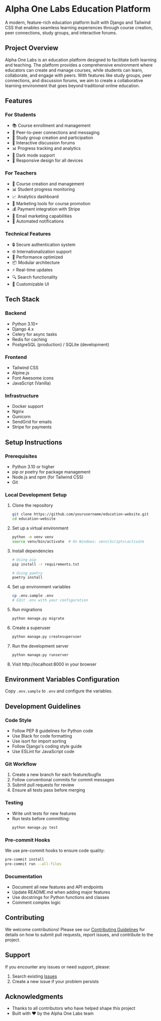 # Alpha One Labs Education Platform

A modern, feature-rich education platform built with Django and Tailwind CSS that enables seamless learning experiences through course creation, peer connections, study groups, and interactive forums.

## Project Overview

Alpha One Labs is an education platform designed to facilitate both learning and teaching. The platform provides a comprehensive environment where educators can create and manage courses, while students can learn, collaborate, and engage with peers. With features like study groups, peer connections, and discussion forums, we aim to create a collaborative learning environment that goes beyond traditional online education.

## Features

### For Students
- 📚 Course enrollment and management
- 👥 Peer-to-peer connections and messaging
- 📝 Study group creation and participation
- 💬 Interactive discussion forums
- 📊 Progress tracking and analytics
- 🌙 Dark mode support
- 📱 Responsive design for all devices

### For Teachers
- 📝 Course creation and management
- 📊 Student progress monitoring
- 📈 Analytics dashboard
- 📣 Marketing tools for course promotion
- 💰 Payment integration with Stripe
- 📧 Email marketing capabilities
- 🔔 Automated notifications

### Technical Features
- 🔒 Secure authentication system
- 🌐 Internationalization support
- 🚀 Performance optimized
- 📦 Modular architecture
- ⚡ Real-time updates
- 🔍 Search functionality
- 🎨 Customizable UI

## Tech Stack

### Backend
- Python 3.10+
- Django 4.x
- Celery for async tasks
- Redis for caching
- PostgreSQL (production) / SQLite (development)

### Frontend
- Tailwind CSS
- Alpine.js
- Font Awesome icons
- JavaScript (Vanilla)

### Infrastructure
- Docker support
- Nginx
- Gunicorn
- SendGrid for emails
- Stripe for payments

## Setup Instructions

### Prerequisites
- Python 3.10 or higher
- pip or poetry for package management
- Node.js and npm (for Tailwind CSS)
- Git

### Local Development Setup
1. Clone the repository
   ```bash
   git clone https://github.com/yourusername/education-website.git
   cd education-website
   ```

2. Set up a virtual environment
   ```bash
   python -m venv venv
   source venv/bin/activate  # On Windows: venv\Scripts\activate
   ```

3. Install dependencies
   ```bash
   # Using pip
   pip install -r requirements.txt

   # Using poetry
   poetry install
   ```

4. Set up environment variables
   ```bash
   cp .env.sample .env
   # Edit .env with your configuration
   ```

5. Run migrations
   ```bash
   python manage.py migrate
   ```

6. Create a superuser
   ```bash
   python manage.py createsuperuser
   ```

7. Run the development server
   ```bash
   python manage.py runserver
   ```

8. Visit http://localhost:8000 in your browser

## Environment Variables Configuration

Copy `.env.sample` to `.env` and configure the variables.


## Development Guidelines

### Code Style
- Follow PEP 8 guidelines for Python code
- Use Black for code formatting
- Use isort for import sorting
- Follow Django's coding style guide
- Use ESLint for JavaScript code

### Git Workflow
1. Create a new branch for each feature/bugfix
2. Follow conventional commits for commit messages
3. Submit pull requests for review
4. Ensure all tests pass before merging

### Testing
- Write unit tests for new features
- Run tests before committing:
  ```bash
  python manage.py test
  ```

### Pre-commit Hooks
We use pre-commit hooks to ensure code quality:
```bash
pre-commit install
pre-commit run --all-files
```

### Documentation
- Document all new features and API endpoints
- Update README.md when adding major features
- Use docstrings for Python functions and classes
- Comment complex logic

## Contributing

We welcome contributions! Please see our [Contributing Guidelines](CONTRIBUTING.md) for details on how to submit pull requests, report issues, and contribute to the project.

## Support

If you encounter any issues or need support, please:
1. Search existing [Issues](https://github.com/alphaonelabs/education-website/issues)
2. Create a new issue if your problem persists

## Acknowledgments

- Thanks to all contributors who have helped shape this project
- Built with ❤️ by the Alpha One Labs team
